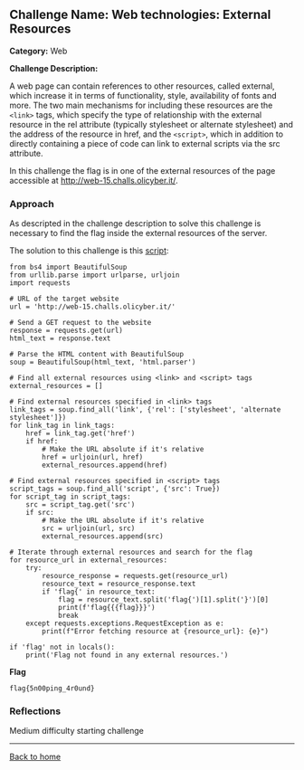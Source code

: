 ## Challenge Name: Web technologies: External Resources
**Category:** Web

**Challenge Description:**

A web page can contain references to other resources, called external, which increase it in terms of functionality, style, availability of fonts and more. The two main mechanisms for including these resources are the ```<link>``` tags, which specify the type of relationship with the external resource in the rel attribute (typically stylesheet or alternate stylesheet) and the address of the resource in href, and the ```<script>```, which in addition to directly containing a piece of code can link to external scripts via the src attribute.

In this challenge the flag is in one of the external resources of the page accessible at http://web-15.challs.olicyber.it/. 
### Approach

As descripted in the challenge description to solve this challenge is necessary to find the flag inside the external resources of the server.

The solution to this challenge is this [script](/olicyber-training/web/15-Extract-external-resources/solve.py):

```
from bs4 import BeautifulSoup
from urllib.parse import urlparse, urljoin
import requests

# URL of the target website
url = 'http://web-15.challs.olicyber.it/'

# Send a GET request to the website
response = requests.get(url)
html_text = response.text

# Parse the HTML content with BeautifulSoup
soup = BeautifulSoup(html_text, 'html.parser')

# Find all external resources using <link> and <script> tags
external_resources = []

# Find external resources specified in <link> tags
link_tags = soup.find_all('link', {'rel': ['stylesheet', 'alternate stylesheet']})
for link_tag in link_tags:
    href = link_tag.get('href')
    if href:
        # Make the URL absolute if it's relative
        href = urljoin(url, href)
        external_resources.append(href)

# Find external resources specified in <script> tags
script_tags = soup.find_all('script', {'src': True})
for script_tag in script_tags:
    src = script_tag.get('src')
    if src:
        # Make the URL absolute if it's relative
        src = urljoin(url, src)
        external_resources.append(src)

# Iterate through external resources and search for the flag
for resource_url in external_resources:
    try:
        resource_response = requests.get(resource_url)
        resource_text = resource_response.text
        if 'flag{' in resource_text:
            flag = resource_text.split('flag{')[1].split('}')[0]
            print(f'flag{{{flag}}}')
            break
    except requests.exceptions.RequestException as e:
        print(f"Error fetching resource at {resource_url}: {e}")

if 'flag' not in locals():
    print('Flag not found in any external resources.')

```

**Flag**

```
flag{5n00ping_4r0und}
```
### Reflections
Medium difficulty starting challenge
  

---
<a href="/olicyber-training/main.md" class="btn">Back to home</a>
